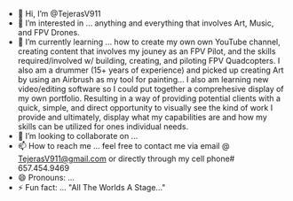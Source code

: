 - 👋 Hi, I’m @TejerasV911
- 👀 I’m interested in ... anything and everything that involves Art, Music, and FPV Drones.
- 🌱 I’m currently learning ... how to create my own own YouTube channel, creating content that involves my jouney as an FPV Pilot, and the skills required/involved w/ building, creating, and piloting FPV Quadcopters. I also am a drummer (15+ years of experience) and picked up creating Art by using an Airbrush as my tool for painting... I also am learning new video/editing software so I could put together a comprehesive display of my own portfolio. Resulting in a way of providing potential clients with a quick, simple, and direct opportunity to visually see the kind of work I provide and ultimately, display what my capabilities are and how my skills can be utilized for ones individual needs.
- 💞️ I’m looking to collaborate on ...
- 📫 How to reach me ... feel free to contact me via email @ TejerasV911@gmail.com or directly through my cell phone# 657.454.9469
- 😄 Pronouns: ...
- ⚡ Fun fact: ... "All The Worlds A Stage..."

<!---
TejerasV911/TejerasV911 is a ✨ special ✨ repository because its `README.md` (this file) appears on your GitHub profile.
You can click the Preview link to take a look at your changes.
--->
